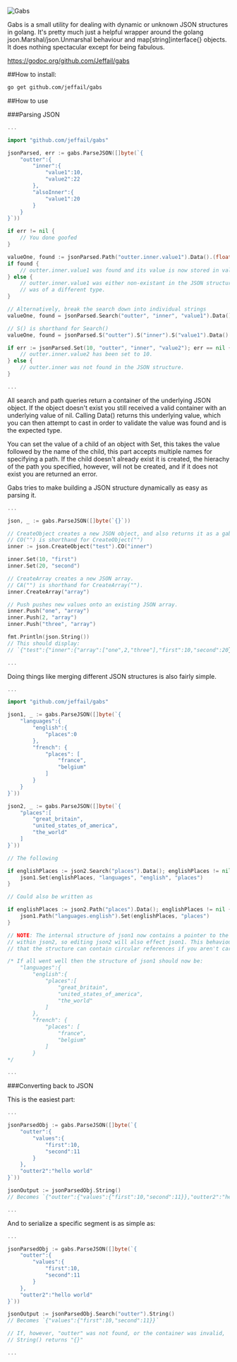 ![Gabs](http://www.creepybit.co.uk/images/gabs_logo.png?v=2 "Gabs")

Gabs is a small utility for dealing with dynamic or unknown JSON structures in golang. It's pretty much just a helpful wrapper around the golang json.Marshal/json.Unmarshal behaviour and map[string]interface{} objects. It does nothing spectacular except for being fabulous.

https://godoc.org/github.com/Jeffail/gabs

##How to install:

```bash
go get github.com/jeffail/gabs
```

##How to use

###Parsing JSON

```go
...

import "github.com/jeffail/gabs"

jsonParsed, err := gabs.ParseJSON([]byte(`{
	"outter":{
		"inner":{
			"value1":10,
			"value2":22
		},
		"alsoInner":{
			"value1":20
		}
	}
}`))

if err != nil {
	// You done goofed
}

valueOne, found := jsonParsed.Path("outter.inner.value1").Data().(float64)
if found {
	// outter.inner.value1 was found and its value is now stored in valueOne.
} else {
	// outter.inner.value1 was either non-existant in the JSON structure or
	// was of a different type.
}

// Alternatively, break the search down into individual strings
valueOne, found = jsonParsed.Search("outter", "inner", "value1").Data().(float64)

// S() is shorthand for Search()
valueOne, found = jsonParsed.S("outter").S("inner").S("value1").Data().(float64)

if err := jsonParsed.Set(10, "outter", "inner", "value2"); err == nil {
	// outter.inner.value2 has been set to 10.
} else {
	// outter.inner was not found in the JSON structure.
}

...
```

All search and path queries return a container of the underlying JSON object. If the object doesn't exist you still received a valid container with an underlying value of nil. Calling Data() returns this underlying value, which you can then attempt to cast in order to validate the value was found and is the expected type.

You can set the value of a child of an object with Set, this takes the value followed by the name of the child, this part accepts multiple names for specifying a path. If the child doesn't already exist it is created, the hierachy of the path you specified, however, will not be created, and if it does not exist you are returned an error.

Gabs tries to make building a JSON structure dynamically as easy as parsing it.

```go
...

json, _ := gabs.ParseJSON([]byte(`{}`))

// CreateObject creates a new JSON object, and also returns it as a gabs container.
// CO("") is shorthand for CreateObject("")
inner := json.CreateObject("test").CO("inner")

inner.Set(10, "first")
inner.Set(20, "second")

// CreateArray creates a new JSON array.
// CA("") is shorthand for CreateArray("").
inner.CreateArray("array")

// Push pushes new values onto an existing JSON array.
inner.Push("one", "array")
inner.Push(2, "array")
inner.Push("three", "array")

fmt.Println(json.String())
// This should display:
// `{"test":{"inner":{"array":["one",2,"three"],"first":10,"second":20}}}`

...
```

Doing things like merging different JSON structures is also fairly simple.

```go
...

import "github.com/jeffail/gabs"

json1, _ := gabs.ParseJSON([]byte(`{
	"languages":{
		"english":{
			"places":0
		},
		"french": {
			"places": [
				"france",
				"belgium"
			]
		}
	}
}`))

json2, _ := gabs.ParseJSON([]byte(`{
	"places":[
		"great_britain",
		"united_states_of_america",
		"the_world"
	]
}`))

// The following

if englishPlaces := json2.Search("places").Data(); englishPlaces != nil {
	json1.Set(englishPlaces, "languages", "english", "places")
}

// Could also be written as

if englishPlaces := json2.Path("places").Data(); englishPlaces != nil {
	json1.Path("languages.english").Set(englishPlaces, "places")
}

// NOTE: The internal structure of json1 now contains a pointer to the structure
// within json2, so editing json2 will also effect json1. This behaviour also means
// that the structure can contain circular references if you aren't careful.

/* If all went well then the structure of json1 should now be:
	"languages":{
		"english":{
			"places":[
				"great_britain",
				"united_states_of_america",
				"the_world"
			]
		},
		"french": {
			"places": [
				"france",
				"belgium"
			]
		}
*/

...
```

###Converting back to JSON

This is the easiest part:

```go
...

jsonParsedObj := gabs.ParseJSON([]byte(`{
	"outter":{
		"values":{
			"first":10,
			"second":11
		}
	},
	"outter2":"hello world"
}`))

jsonOutput := jsonParsedObj.String()
// Becomes `{"outter":{"values":{"first":10,"second":11}},"outter2":"hello world"}`

...
```

And to serialize a specific segment is as simple as:

```go
...

jsonParsedObj := gabs.ParseJSON([]byte(`{
	"outter":{
		"values":{
			"first":10,
			"second":11
		}
	},
	"outter2":"hello world"
}`))

jsonOutput := jsonParsedObj.Search("outter").String()
// Becomes `{"values":{"first":10,"second":11}}`

// If, however, "outter" was not found, or the container was invalid,
// String() returns "{}"

...
```
